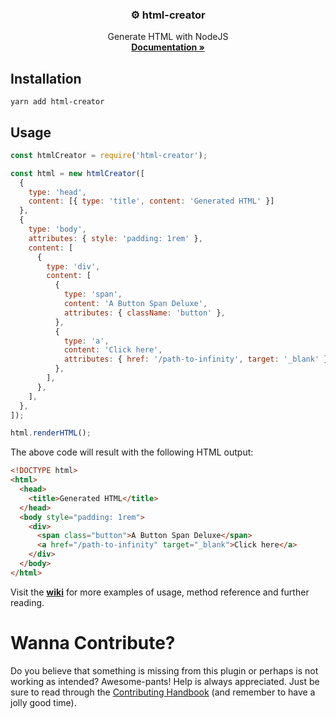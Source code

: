 <p align="center">
  <h3 align="center">⚙️ html-creator</h3>

  <p align="center">
    Generate HTML with NodeJS
    <br>
    <a href="https://github.com/Hargne/html-creator/wiki"><strong>Documentation »</strong></a>
  </p>
</p>

## Installation

```shell
yarn add html-creator
```

## Usage

```Javascript
const htmlCreator = require('html-creator');

const html = new htmlCreator([
  {
    type: 'head',
    content: [{ type: 'title', content: 'Generated HTML' }]
  },
  {
    type: 'body',
    attributes: { style: 'padding: 1rem' },
    content: [
      {
        type: 'div',
        content: [
          {
            type: 'span',
            content: 'A Button Span Deluxe',
            attributes: { className: 'button' },
          },
          {
            type: 'a',
            content: 'Click here',
            attributes: { href: '/path-to-infinity', target: '_blank' },
          },
        ],
      },
    ],
  },
]);

html.renderHTML();
```

The above code will result with the following HTML output:

```HTML
<!DOCTYPE html>
<html>
  <head>
    <title>Generated HTML</title>
  </head>
  <body style="padding: 1rem">
    <div>
      <span class="button">A Button Span Deluxe</span>
      <a href="/path-to-infinity" target="_blank">Click here</a>
    </div>
  </body>
</html>
```

Visit the **[wiki](https://github.com/Hargne/html-creator/wiki)** for more examples of usage, method reference and further reading.

# Wanna Contribute?

Do you believe that something is missing from this plugin or perhaps is not working as intended? Awesome-pants! Help is always appreciated.
Just be sure to read through the [Contributing Handbook](Contributing-Handbook) (and remember to have a jolly good time).
